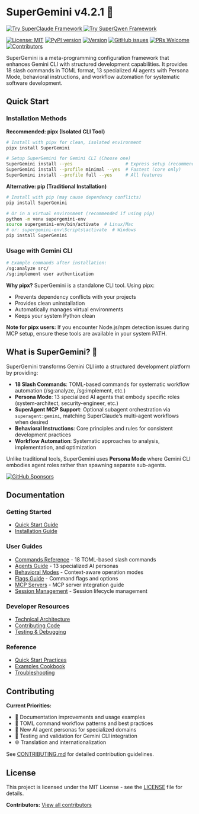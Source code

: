 # SuperGemini v4.2.1 🚀
<a href="https://github.com/SuperClaude-Org/SuperClaude_Framework" target="_blank">
  <img src="https://img.shields.io/badge/Try-SuperClaude_Framework-brightgreen" alt="Try SuperClaude Framework"/>
</a>
<a href="https://github.com/SuperClaude-Org/SuperQwen_Framework" target="_blank">
  <img src="https://img.shields.io/badge/Try-SuperQwen_Framework-orange" alt="Try SuperQwen Framework"/>
</a>

[![License: MIT](https://img.shields.io/badge/License-MIT-yellow.svg)](https://opensource.org/licenses/MIT)
[![PyPI version](https://img.shields.io/pypi/v/SuperGemini.svg)](https://pypi.org/project/SuperGemini/)
[![Version](https://img.shields.io/badge/version-4.2.1-blue.svg)](https://github.com/SuperClaude-Org/SuperGemini_Framework)
[![GitHub issues](https://img.shields.io/github/issues/SuperClaude-Org/SuperGemini_Framework)](https://github.com/SuperClaude-Org/SuperGemini_Framework/issues)
[![PRs Welcome](https://img.shields.io/badge/PRs-welcome-brightgreen.svg)](https://github.com/SuperClaude-Org/SuperGemini_Framework/blob/master/CONTRIBUTING.md)
[![Contributors](https://img.shields.io/github/contributors/SuperClaude-Org/SuperGemini_Framework)](https://github.com/SuperClaude-Org/SuperGemini_Framework/graphs/contributors)


SuperGemini is a meta-programming configuration framework that enhances Gemini CLI with structured development capabilities. It provides 18 slash commands in TOML format, 13 specialized AI agents with Persona Mode, behavioral instructions, and workflow automation for systematic software development.

## Quick Start

### Installation Methods

**Recommended: pipx (Isolated CLI Tool)**
```bash
# Install with pipx for clean, isolated environment
pipx install SuperGemini

# Setup SuperGemini for Gemini CLI (Choose one)
SuperGemini install --yes                    # Express setup (recommended)
SuperGemini install --profile minimal --yes  # Fastest (core only)
SuperGemini install --profile full --yes     # All features
```

**Alternative: pip (Traditional Installation)**
```bash
# Install with pip (may cause dependency conflicts)
pip install SuperGemini

# Or in a virtual environment (recommended if using pip)
python -m venv supergemini-env
source supergemini-env/bin/activate  # Linux/Mac
# or: supergemini-env\Scripts\activate  # Windows
pip install SuperGemini
```

### Usage with Gemini CLI
```bash
# Example commands after installation:
/sg:analyze src/
/sg:implement user authentication
```

**Why pipx?** SuperGemini is a standalone CLI tool. Using pipx:
- Prevents dependency conflicts with your projects
- Provides clean uninstallation
- Automatically manages virtual environments
- Keeps your system Python clean

**Note for pipx users:** If you encounter Node.js/npm detection issues during MCP setup, ensure these tools are available in your system PATH.

## What is SuperGemini? 💎

SuperGemini transforms Gemini CLI into a structured development platform by providing:

- **18 Slash Commands**: TOML-based commands for systematic workflow automation (/sg:analyze, /sg:implement, etc.)
- **Persona Mode**: 13 specialized AI agents that embody specific roles (system-architect, security-engineer, etc.)
- **SuperAgent MCP Support**: Optional subagent orchestration via `superagent:gemini`, matching SuperClaude’s multi-agent workflows when desired
- **Behavioral Instructions**: Core principles and rules for consistent development practices
- **Workflow Automation**: Systematic approaches to analysis, implementation, and optimization

Unlike traditional tools, SuperGemini uses **Persona Mode** where Gemini CLI embodies agent roles rather than spawning separate sub-agents.

[![GitHub Sponsors](https://img.shields.io/badge/sponsor-30363D?style=for-the-badge&logo=GitHub-Sponsors&logoColor=#white)](https://github.com/sponsors/SuperClaude-Org)

## Documentation

### Getting Started
- [Quick Start Guide](Docs/Getting-Started/quick-start.md)
- [Installation Guide](Docs/Getting-Started/installation.md)

### User Guides
- [Commands Reference](Docs/User-Guide/commands.md) - 18 TOML-based slash commands
- [Agents Guide](Docs/User-Guide/agents.md) - 13 specialized AI personas
- [Behavioral Modes](Docs/User-Guide/modes.md) - Context-aware operation modes
- [Flags Guide](Docs/User-Guide/flags.md) - Command flags and options
- [MCP Servers](Docs/User-Guide/mcp-servers.md) - MCP server integration guide
- [Session Management](Docs/User-Guide/session-management.md) - Session lifecycle management

### Developer Resources
- [Technical Architecture](Docs/Developer-Guide/technical-architecture.md)
- [Contributing Code](Docs/Developer-Guide/contributing-code.md)
- [Testing & Debugging](Docs/Developer-Guide/testing-debugging.md)

### Reference
- [Quick Start Practices](Docs/Reference/quick-start-practices.md)
- [Examples Cookbook](Docs/Reference/examples-cookbook.md)
- [Troubleshooting](Docs/Reference/troubleshooting.md)

## Contributing

**Current Priorities:**
- 📝 Documentation improvements and usage examples
- 🎯 TOML command workflow patterns and best practices
- 🤖 New AI agent personas for specialized domains
- 🧪 Testing and validation for Gemini CLI integration
- 🌐 Translation and internationalization

See [CONTRIBUTING.md](CONTRIBUTING.md) for detailed contribution guidelines.

## License

This project is licensed under the MIT License - see the [LICENSE](LICENSE) file for details.

**Contributors:** [View all contributors](https://github.com/SuperClaude-Org/SuperGemini_Framework/graphs/contributors)

